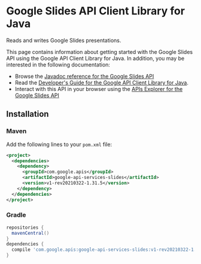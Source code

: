 # Google Slides API Client Library for Java

Reads and writes Google Slides presentations.

This page contains information about getting started with the Google Slides API
using the Google API Client Library for Java. In addition, you may be interested
in the following documentation:

* Browse the [Javadoc reference for the Google Slides API][javadoc]
* Read the [Developer's Guide for the Google API Client Library for Java][google-api-client].
* Interact with this API in your browser using the [APIs Explorer for the Google Slides API][api-explorer]

## Installation

### Maven

Add the following lines to your `pom.xml` file:

```xml
<project>
  <dependencies>
    <dependency>
      <groupId>com.google.apis</groupId>
      <artifactId>google-api-services-slides</artifactId>
      <version>v1-rev20210322-1.31.5</version>
    </dependency>
  </dependencies>
</project>
```

### Gradle

```gradle
repositories {
  mavenCentral()
}
dependencies {
  compile 'com.google.apis:google-api-services-slides:v1-rev20210322-1.31.5'
}
```

[javadoc]: https://googleapis.dev/java/google-api-services-slides/latest/index.html
[google-api-client]: https://github.com/googleapis/google-api-java-client/
[api-explorer]: https://developers.google.com/apis-explorer/#p/slides/v1/

